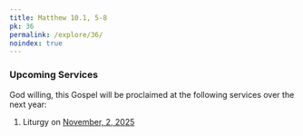 ```yaml
---
title: Matthew 10.1, 5-8
pk: 36
permalink: /explore/36/
noindex: true
---
```


### Upcoming Services

God willing, this Gospel will be proclaimed at the following services over the next year:


1. Liturgy on [November,  2, 2025](https://orthocal.info/readings/gregorian/2025/11/02/)
